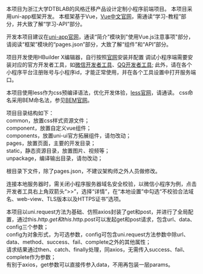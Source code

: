 本项目为浙江大学DTBLAB的风格迁移产品设计定制小程序前端项目。
本项目采用uni-app框架开发。
本框架基于Vue，[Vue中文官网](https://cn.vuejs.org/)，需通读“学习-教程”部分，并大致了解“学习-API”部分。

开发本项目建议在[uni-app官网](https://uniapp.dcloud.io/)，通读“简介”模块到"使用Vue.js注意事项"部分，请阅读“框架”模块的“pages.json”部分，大致了解“组件”和“API”部分。

项目开发使用HBuilder X编辑器，自行按照[官网](https://www.dcloud.io/hbuilderx.html)安装并配置
调试小程序端需要安装对应的官方开发者工具，如[微信开发者工具](https://developers.weixin.qq.com/miniprogram/dev/devtools/download.html)、[QQ开发者工具](https://q.qq.com/wiki/tools/devtool/#%E5%BC%80%E5%8F%91%E8%80%85%E5%B7%A5%E5%85%B7stable%E7%89%88-2020-04-20-%E6%9B%B4%E6%96%B0);
此外，请在各个小程序平台注册账号与小程序id，才能正常使用，并在各个工具设置中打开服务端口。

本项目使用less作为css预编译语法，优化开发体验，[less官网](http://lesscss.cn/)，请通读。
css命名采用BEM命名法，参见[BEM官网](https://bemcss.com/)。

项目目录结构如下：<br>
common，放置css样式资源文件；<br>
component，放置自定义vue组件；<br>
components，放置uni-ui官方拓展组件，请勿改动；<br>
pages，放置页面，主要的开发目录；<br>
static，静态资源目录，放置图片、视频等；<br>
unpackage，编译输出目录，请勿改动；<br>

根目录下文件，除了pages.json，不建议架构师之外人员做修改。

连接本地服务器时，需关闭小程序服务器域名安全校验，以微信小程序为例，点击开发者工具右上角双箭头“>>”，选择“详情”，在“本地设置”中勾选“不校验合法域名、web-view、TLS版本以及HTTPS证书”选项。

本项目以uni.request方法为基础、仿照axios封装了get和post，并进行了全局配置，通过this.$http.get和this.$http.post可以发起get和post请求，包含url、data、config三个参数；<br>
config为对象形式，为可选参数，config可包含uni.request方法参数中除url、data、method、success、fail、complete之外的其他属性；<br>
请求结果通过then、catch、finally处理，同axios，无需传入success、fail、complete作为参数；<br>
有别于axios，get参数可以直接传参入data，不用再包装一层params。<br>